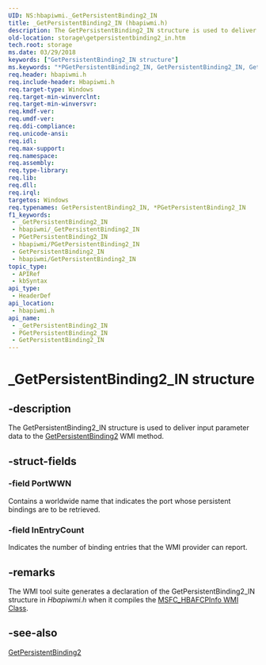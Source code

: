 ```yaml
---
UID: NS:hbapiwmi._GetPersistentBinding2_IN
title: _GetPersistentBinding2_IN (hbapiwmi.h)
description: The GetPersistentBinding2_IN structure is used to deliver input parameter data to the GetPersistentBinding2 WMI method.
old-location: storage\getpersistentbinding2_in.htm
tech.root: storage
ms.date: 03/29/2018
keywords: ["GetPersistentBinding2_IN structure"]
ms.keywords: "*PGetPersistentBinding2_IN, GetPersistentBinding2_IN, GetPersistentBinding2_IN structure [Storage Devices], PGetPersistentBinding2_IN, PGetPersistentBinding2_IN structure pointer [Storage Devices], _GetPersistentBinding2_IN, hbapiwmi/GetPersistentBinding2_IN, hbapiwmi/PGetPersistentBinding2_IN, storage.getpersistentbinding2_in, structs-Fibre_3be7645f-006d-4a32-9739-d97e632edf58.xml"
req.header: hbapiwmi.h
req.include-header: Hbapiwmi.h
req.target-type: Windows
req.target-min-winverclnt: 
req.target-min-winversvr: 
req.kmdf-ver: 
req.umdf-ver: 
req.ddi-compliance: 
req.unicode-ansi: 
req.idl: 
req.max-support: 
req.namespace: 
req.assembly: 
req.type-library: 
req.lib: 
req.dll: 
req.irql: 
targetos: Windows
req.typenames: GetPersistentBinding2_IN, *PGetPersistentBinding2_IN
f1_keywords:
 - _GetPersistentBinding2_IN
 - hbapiwmi/_GetPersistentBinding2_IN
 - PGetPersistentBinding2_IN
 - hbapiwmi/PGetPersistentBinding2_IN
 - GetPersistentBinding2_IN
 - hbapiwmi/GetPersistentBinding2_IN
topic_type:
 - APIRef
 - kbSyntax
api_type:
 - HeaderDef
api_location:
 - hbapiwmi.h
api_name:
 - _GetPersistentBinding2_IN
 - PGetPersistentBinding2_IN
 - GetPersistentBinding2_IN
---
```


# _GetPersistentBinding2_IN structure


## -description

The GetPersistentBinding2_IN structure is used to deliver input parameter data to the <a href="/windows-hardware/drivers/storage/getpersistentbinding2">GetPersistentBinding2</a> WMI method.

## -struct-fields

### -field PortWWN

Contains a worldwide name that indicates the port whose persistent bindings are to be retrieved.

### -field InEntryCount

Indicates the number of binding entries that the WMI provider can report.

## -remarks

The WMI tool suite generates a declaration of the GetPersistentBinding2_IN structure in <i>Hbapiwmi.h </i>when it compiles the <a href="/windows-hardware/drivers/storage/msfc-hbafcpinfo-wmi-class">MSFC_HBAFCPInfo WMI Class</a>.

## -see-also

<a href="/windows-hardware/drivers/storage/getpersistentbinding2">GetPersistentBinding2</a>

